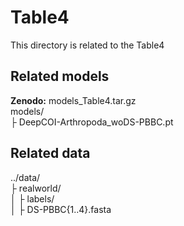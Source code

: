 # Table4
This directory is related to the Table4

## Related models
**Zenodo:** models\_Table4.tar.gz  
models/  
├ DeepCOI-Arthropoda_woDS-PBBC.pt   

## Related data
../data/  
├ realworld/  
│ ├ labels/  
│ ├ DS-PBBC{1..4}.fasta
